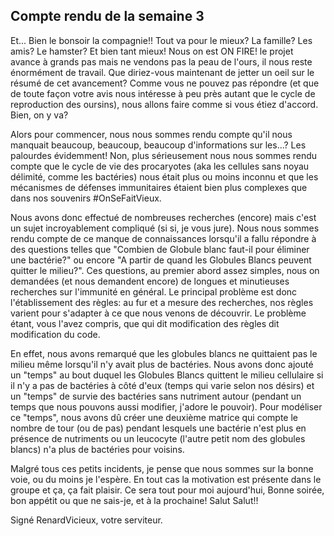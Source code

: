 ## Compte rendu de la semaine 3 ##
  
Et... Bien le bonsoir la compagnie!! Tout va pour le mieux? La famille? Les amis? Le hamster? Et bien tant mieux! Nous on est ON FIRE! le projet avance à grands pas mais ne vendons pas la peau de l'ours, il nous reste énormément de travail.
Que diriez-vous maintenant de jetter un oeil sur le résumé de cet avancement? Comme vous ne pouvez pas répondre (et que de toute façon votre avis nous intéresse à peu près autant que le cycle de reproduction des oursins), nous allons faire comme si vous étiez d'accord. Bien, on y va?

Alors pour commencer, nous nous sommes rendu compte qu'il nous manquait beaucoup, beaucoup, beaucoup d'informations sur les...? Les palourdes évidemment! Non, plus sérieusement nous nous sommes rendu compte que le cycle de vie des procaryotes (aka les cellules sans noyau délimité, comme les bactéries) nous était plus ou moins inconnu et que les mécanismes de défenses immunitaires étaient bien plus complexes que dans nos souvenirs #OnSeFaitVieux. 

Nous avons donc effectué de nombreuses recherches (encore) mais c'est un sujet incroyablement compliqué (si si, je vous jure). Nous nous sommes rendu compte de ce manque de connaissances lorsqu'il a fallu répondre à des questions telles que "Combien de Globule blanc faut-il pour éliminer une bactérie?" ou encore "A partir de quand les Globules Blancs peuvent quitter le milieu?". Ces questions, au premier abord assez simples, nous on demandées (et nous demandent encore) de longues et minutieuses recherches sur l'immunité en général. Le principal problème est donc l'établissement des règles: au fur et a mesure des recherches, nos règles varient pour s'adapter à ce que nous venons de découvrir. Le problème étant, vous l'avez compris, que qui dit modification des règles dit modification du code.

En effet, nous avons remarqué que les globules blancs ne quittaient pas le milieu même lorsqu'il n'y avait plus de bactéries. Nous avons donc ajouté un "temps" au bout duquel les Globules Blancs quittent le milieu cellulaire si il n'y a pas de bactéries à côté d'eux (temps qui varie selon nos désirs) et un "temps" de survie des bactéries sans nutriment autour (pendant un temps que nous pouvons aussi modifier, j'adore le pouvoir). Pour modéliser ce "temps", nous avons dû créer une deuxième matrice qui compte le nombre de tour (ou de pas) pendant lesquels une bactérie n'est plus en présence de nutriments ou un leucocyte (l'autre petit nom des globules blancs) n'a plus de bactéries pour voisins.

Malgré tous ces petits incidents, je pense que nous sommes sur la bonne voie, ou du moins je l'espère. En tout cas la motivation est présente dans le groupe et ça, ça fait plaisir.
Ce sera tout pour moi aujourd'hui, Bonne soirée, bon appétit ou que ne sais-je, et à la prochaine!
Salut Salut!!

Signé RenardVicieux, votre serviteur.
